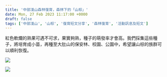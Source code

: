 ```yaml
---
title: '中部淺山森林復育，森林下的「山棕」'
date: Mon, 27 Feb 2023 11:17:00 +0000
draft: false
tags: ['中部淺山', '山棕', '復育短文分享', '森林復育', '活動訊息及短文']
---
```


紅色軟爛的熟果可遇不可求，果實夠熟，種子的萌發率才會高。我們採集這些種子，將培育成小苗，再種至大肚山的保安林、校園、公園中，希望讓山棕的族群可以順利恢復。

![](https://www.reforestation.tw/wp-content/uploads/2023/06/20230227-中部淺山森林復育森林下的山棕-768x1024.jpg)

![](https://www.reforestation.tw/wp-content/uploads/2023/06/20230227-中部淺山森林復育森林下的山棕2-1024x768.jpg)